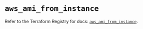 # `aws_ami_from_instance`

Refer to the Terraform Registry for docs: [`aws_ami_from_instance`](https://registry.terraform.io/providers/hashicorp/aws/5.81.0/docs/resources/ami_from_instance).
